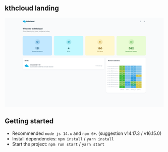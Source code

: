 ## kthcloud landing

![preview](screenshot.png)

## Getting started

- Recommended `node js 14.x` and `npm 6+`. (suggestion v14.17.3 / v16.15.0)
- Install dependencies: `npm install` / `yarn install`
- Start the project: `npm run start` / `yarn start`
